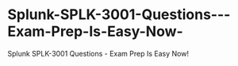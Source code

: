 # Splunk-SPLK-3001-Questions---Exam-Prep-Is-Easy-Now-
Splunk SPLK-3001 Questions - Exam Prep Is Easy Now!
